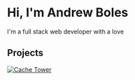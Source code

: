 # Hi, I'm Andrew Boles

I'm a full stack web developer with a love 

## Projects

[![Cache Tower](https://repo2image.turnerj.com/TurnerSoftware/CacheTower.png)](https://github.com/TurnerSoftware/CacheTower)
